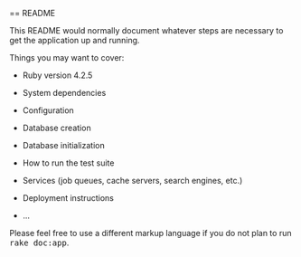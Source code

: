 == README

This README would normally document whatever steps are necessary to get the
application up and running.

Things you may want to cover:

* Ruby version
	4.2.5
* System dependencies

* Configuration

* Database creation

* Database initialization

* How to run the test suite

* Services (job queues, cache servers, search engines, etc.)

* Deployment instructions

* ...


Please feel free to use a different markup language if you do not plan to run
<tt>rake doc:app</tt>.
